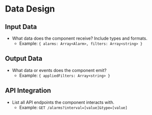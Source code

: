 # Data Design

## **Input Data**
- What data does the component receive? Include types and formats.
  - Example: `{ alarms: Array<Alarm>, filters: Array<string> }`

## **Output Data**
- What data or events does the component emit?
  - Example: `{ appliedFilters: Array<string> }`

## **API Integration**
- List all API endpoints the component interacts with.
  - Example: `GET /alarms?interval=[value]&type=[value]`
